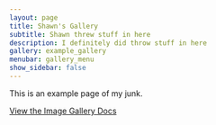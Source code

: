```yaml
---
layout: page
title: Shawn's Gallery
subtitle: Shawn threw stuff in here
description: I definitely did throw stuff in here
gallery: example_gallery
menubar: gallery_menu
show_sidebar: false
---
```


This is an example page of my junk. 

[View the Image Gallery Docs](/bulma-clean-theme/docs/image-gallery/)